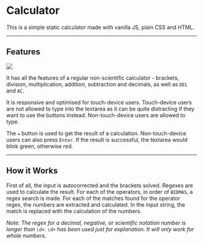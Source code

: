 # Calculator

This is a simple static calculator made with vanilla JS, plain CSS and HTML.

---

## Features

<img src="https://i.ibb.co/0DQHtgD/ezgif-3-2f86c3f200ae.gif">

It has all the features of a regular non-scientific calculator - brackets, division, multiplication, addition, subtraction and decimals, as well as `DEL` and `AC`.

It is responsive and optimised for touch-device users. Touch-device users are not allowed to type into the textarea as it can be quite distracting if they want to use the buttons instead. Non-touch-device users are allowed to type.

The `=` button is used to get the result of a calculation. Non-touch-device users can also press `Enter`. If the result is successful, the textarea would blink green, otherwise red.

---

## How it Works

First of all, the input is autocorrected and the brackets solved. Regexes are used to calculate the result. For each of the operators, in order of `BIDMAS`, a regex search is made. For each of the matches found for the operator regex, the numbers are extracted and calculated. In the input string, the match is replaced with the calculation of the numbers.

*Note: The regex for a decimal, negative, or scientific notation number is longer than `\d+`. `\d+` has been used just for explanation. It will only work for whole numbers.*
